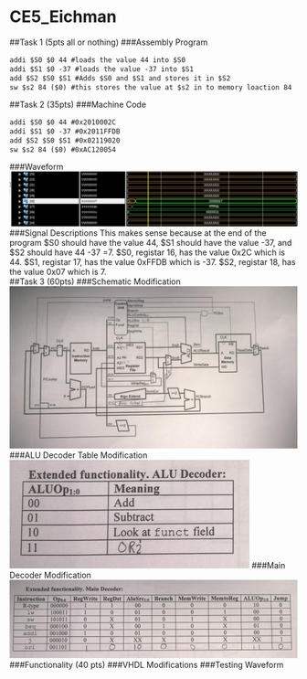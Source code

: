 CE5_Eichman
===========
##Task 1 (5pts all or nothing)
###Assembly Program
```
addi $S0 $0 44 #loads the value 44 into $S0
addi $S1 $0 -37 #loads the value -37 into $S1
add $S2 $S0 $S1 #Adds $S0 and $S1 and stores it in $S2
sw $s2 84 ($0) #this stores the value at $s2 in to memory loaction 84
```


##Task 2 (35pts)
###Machine Code
```
addi $S0 $0 44 #0x2010002C
addi $S1 $0 -37 #0x2011FFDB
add $S2 $S0 $S1 #0x02119020
sw $s2 84 ($0) #0xAC120054
```
###Waveform
![image](https://raw.githubusercontent.com/DanielEichman/CE5_Eichman/master/Task2.JPG)
###Signal Descriptions
This makes sense because at the end of the program $S0 should have the value 44, $S1 should have the value -37, and $S2 should have 44 -37 =7. $S0, registar 16, has the value 0x2C which is 44.  $S1, registar 17, has the value 0xFFDB which is -37.  $S2, registar 18, has the value 0x07 which is 7.  
##Task 3 (60pts)
###Schematic Modification
![image](https://raw.githubusercontent.com/DanielEichman/CE5_Eichman/master/Schematic.jpg)
###ALU Decoder Table Modification
![image](https://raw.githubusercontent.com/DanielEichman/CE5_Eichman/master/ALU_Decoder_Table.JPG)
###Main Decoder Modification
![image](https://raw.githubusercontent.com/DanielEichman/CE5_Eichman/master/Main_Decoder_Table.JPG)
###Functionality (40 pts)
###VHDL Modifications
###Testing Waveform
